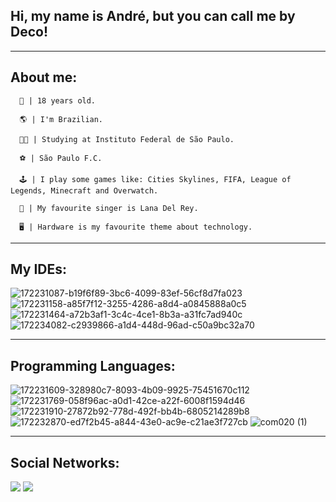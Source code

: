 ##                                                    Hi, my name is André, but you can call me by Deco!

________________________________________________________________________________________________________________________________________________________________________

 ## About me:
   
      👨 | 18 years old.
      
      🌎 | I'm Brazilian.
      
      👨‍🎓 | Studying at Instituto Federal de São Paulo.
      
      ⚽️ | São Paulo F.C.
      
      🕹 | I play some games like: Cities Skylines, FIFA, League of Legends, Minecraft and Overwatch.
      
      🎤 | My favourite singer is Lana Del Rey.
      
      🖥 | Hardware is my favourite theme about technology.
        
________________________________________________________________________________________________________________________________________________________________________

## My IDEs:

![172231087-b19f6f89-3bc6-4099-83ef-56cf8d7fa023](https://user-images.githubusercontent.com/62211442/172234802-3ab57184-5ba3-4e61-a3fd-a84ffde8a7e4.png)
![172231158-a85f7f12-3255-4286-a8d4-a0845888a0c5](https://user-images.githubusercontent.com/62211442/172234833-6acc1635-c46a-4702-b6a5-14059bffd608.png)
![172231464-a72b3af1-3c4c-4ce1-8b3a-a31fc7ad940c](https://user-images.githubusercontent.com/62211442/172234864-385eae3e-5538-433d-be35-cca838d74dc0.png)
![172234082-c2939866-a1d4-448d-96ad-c50a9bc32a70](https://user-images.githubusercontent.com/62211442/172234905-d05a236b-eeb4-4dc6-b884-4cb5e0de3e73.png)

________________________________________________________________________________________________________________________________________________________________________

## Programming Languages:

![172231609-328980c7-8093-4b09-9925-75451670c112](https://user-images.githubusercontent.com/62211442/172235451-390744fe-442e-4834-9b07-4fcea9751c0c.png)
![172231769-058f96ac-a0d1-42ce-a22f-6008f1594d46](https://user-images.githubusercontent.com/62211442/172235476-1ca6a30d-dc9f-41c4-b31a-82925ef3a4dc.png)
![172231910-27872b92-778d-492f-bb4b-6805214289b8](https://user-images.githubusercontent.com/62211442/172235493-dfa97f1b-635e-4b73-a4c2-4025ed1b5838.png)
![172232870-ed7f2b45-a844-43e0-ac9e-c21ae3f727cb](https://user-images.githubusercontent.com/62211442/172235536-1cf864c5-61f3-4f3a-a79a-ebd662babccb.png)
![com020 (1)](https://user-images.githubusercontent.com/62211442/172236191-a150921f-9fdb-4a10-9b77-541c61cd7a5f.jpg)

________________________________________________________________________________________________________________________________________________________________________

## Social Networks:

[![](https://user-images.githubusercontent.com/62211442/172486056-77da5316-b75a-43b9-9456-736fee6456d9.png)](https://twitter.com/decosawa)
[![](https://user-images.githubusercontent.com/62211442/172486888-d180ad28-7d66-4d1c-9563-602553c9b26a.png)](https://www.instagram.com/decotxr_/)
